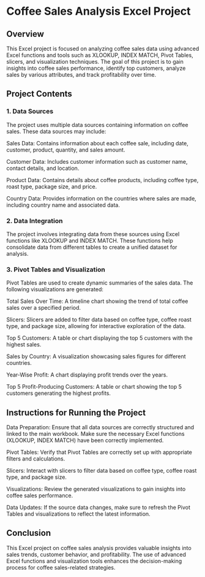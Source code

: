 # Coffee Sales Analysis Excel Project

## Overview
This Excel project is focused on analyzing coffee sales data using advanced Excel functions and tools such as XLOOKUP, INDEX MATCH, Pivot Tables, slicers, and visualization techniques. The goal of this project is to gain insights into coffee sales performance, identify top customers, analyze sales by various attributes, and track profitability over time.

## Project Contents
### 1. Data Sources
The project uses multiple data sources containing information on coffee sales. These data sources may include:

Sales Data: Contains information about each coffee sale, including date, customer, product, quantity, and sales amount.

Customer Data: Includes customer information such as customer name, contact details, and location.

Product Data: Contains details about coffee products, including coffee type, roast type, package size, and price.

Country Data: Provides information on the countries where sales are made, including country name and associated data.

### 2. Data Integration
The project involves integrating data from these sources using Excel functions like XLOOKUP and INDEX MATCH. These functions help consolidate data from different tables to create a unified dataset for analysis.

### 3. Pivot Tables and Visualization
Pivot Tables are used to create dynamic summaries of the sales data. The following visualizations are generated:

Total Sales Over Time: A timeline chart showing the trend of total coffee sales over a specified period.

Slicers: Slicers are added to filter data based on coffee type, coffee roast type, and package size, allowing for interactive exploration of the data.

Top 5 Customers: A table or chart displaying the top 5 customers with the highest sales.

Sales by Country: A visualization showcasing sales figures for different countries.

Year-Wise Profit: A chart displaying profit trends over the years.

Top 5 Profit-Producing Customers: A table or chart showing the top 5 customers generating the highest profits.

## Instructions for Running the Project
Data Preparation: Ensure that all data sources are correctly structured and linked to the main workbook. Make sure the necessary Excel functions (XLOOKUP, INDEX MATCH) have been correctly implemented.

Pivot Tables: Verify that Pivot Tables are correctly set up with appropriate filters and calculations.

Slicers: Interact with slicers to filter data based on coffee type, coffee roast type, and package size.

Visualizations: Review the generated visualizations to gain insights into coffee sales performance.

Data Updates: If the source data changes, make sure to refresh the Pivot Tables and visualizations to reflect the latest information.

## Conclusion
This Excel project on coffee sales analysis provides valuable insights into sales trends, customer behavior, and profitability. The use of advanced Excel functions and visualization tools enhances the decision-making process for coffee sales-related strategies.
